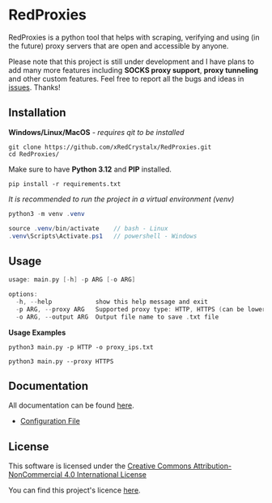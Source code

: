# RedProxies
RedProxies is a python tool that helps with scraping, verifying and using (in the future) proxy servers that are open and accessible by anyone.

Please note that this project is still under development and I have plans to add many more features including **SOCKS proxy support**, **proxy tunneling** and other custom features. Feel free to report all the bugs and ideas in [issues](https://github.com/xRedCrystalx/RedProxies/issues). Thanks!

## Installation
**Windows/Linux/MacOS** - *requires qit to be installed*
```
git clone https://github.com/xRedCrystalx/RedProxies.git
cd RedProxies/
```
Make sure to have **Python 3.12** and **PIP** installed.
```
pip install -r requirements.txt
```
*It is recommended to run the project in a virtual environment (venv)*
```java
python3 -m venv .venv

source .venv/bin/activate    // bash - Linux
.venv\Scripts\Activate.ps1   // powershell - Windows
```

## Usage
```c
usage: main.py [-h] -p ARG [-o ARG]

options:
  -h, --help            show this help message and exit
  -p ARG, --proxy ARG   Supported proxy type: HTTP, HTTPS (can be lowercased)
  -o ARG, --output ARG  Output file name to save .txt file
```
**Usage Examples**
```
python3 main.py -p HTTP -o proxy_ips.txt

python3 main.py --proxy HTTPS
```

## Documentation
All documentation can be found [here](https://github.com/xRedCrystalx/RedProxies/tree/main/docs).

- [Configuration File](https://github.com/xRedCrystalx/RedProxies/blob/main/docs/config_file.rst)

## License
This software is licensed under the [Creative Commons Attribution-NonCommercial 4.0 International License](https://creativecommons.org/licenses/by-nc/4.0/legalcode)

You can find this project's licence [here](https://github.com/xRedCrystalx/RedProxies/blob/main/LICENSE).
